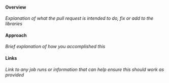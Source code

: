 #### Overview

_Explanation of what the pull request is intended to do, fix or add to the libraries_

#### Approach

_Brief explanation of how you accomplished this_

#### Links

_Link to any job runs or information that can help ensure this should work as provided_
